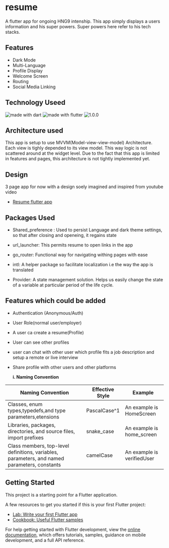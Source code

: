 # resume

A flutter app for ongoing HNG9 intenship. This app simply displays a users information and his super powers. Super powers here refer to his tech stacks. 



## Features

* Dark Mode
* Multi-Language
* Profile Display
* Welcome Screen
* Routing
* Social Media Linking

## Technology Useed
<img src="https://img.shields.io/badge/made%20with-dart-blue.svg" alt="made with dart">
<img src="https://img.shields.io/badge/flutter-Dart-blue" alt="made with flutter">

<img src="https://img.shields.io/badge/version-0.1.0-orange.svg" alt="1.0.0">

## Architecture used
This app is setup to use MVVM(Model-view-view-model) Architecture. Each view is tighly depended to its view model. This way logic is not scattered around at the widget level.   Due to the fact that this app is limited in features and pages, this architecture is not tightly implemented yet.

## Design

3 page app for now with a design soely imagined and inspired from youtube video 
- [Resume flutter app](https://docs.flutter.dev/get-started/codelab)

## Packages Used

* Shared_preference : Used to persist Language and dark theme settings, so that after closing and openeing, it regains state

   
* url_launcher: This permits resume to open links in the app

* go_router: Functional way for navigating withing pages with ease

* intl: A helper package so facilitate localization i.e the way the app is translated

* Provider: A state management solution. Helps us easily change the state of a variable at particular period of the life cycle.

## Features which could be added

* Authentication (Anonymous/Auth)
* User Role(normal user/employer)
* A user ca create a resume(Profile)
* User  can see other profiles 
* user can chat with other user which profile fits a job description and setup a remote or live interview
* Share profile with other users and other platforms




  **i. Naming Convention**

|Naming Convention|Effective Style|Example|   
|-----------------|---------------|-------|
|Classes, enum types,typedefs,and type parameters,etensions|PascalCase^1|An example is HomeScreen|
|Libraries, packages, directories, and source files, import prefixes|snake_case|An example is home_screen|
|Class members, top-level definitions, variables, parameters, and named parameters, constants|camelCase|An example is verifiedUser|

## Getting Started

This project is a starting point for a Flutter application.

A few resources to get you started if this is your first Flutter project:

- [Lab: Write your first Flutter app](https://docs.flutter.dev/get-started/codelab)
- [Cookbook: Useful Flutter samples](https://docs.flutter.dev/cookbook)

For help getting started with Flutter development, view the
[online documentation](https://docs.flutter.dev/), which offers tutorials,
samples, guidance on mobile development, and a full API reference.
